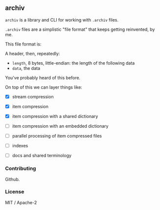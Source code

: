 ## archiv

`archiv` is a library and CLI for working with `.archiv` files.

`.archiv` files are a simplistic "file format" that keeps getting
reinvented, by me.

This file format is:

A header, then, repeatedly:
 * `length`, 8 bytes, little-endian: the length of the following data
 * `data`, the data

You've probably heard of this before.

On top of this we can layer things like:

 * [x] stream compression
 * [x] item compression
 * [x] item compression with a shared dictionary
 * [ ] item compression with an embedded dictionary
 * [ ] parallel processing of item compressed files
 * [ ] indexes
 * [ ] docs and shared terminology


### Contributing

Github.


### License

MIT / Apache-2
